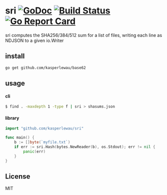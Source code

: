 # sri [![GoDoc](https://godoc.org/github.com/golang/gddo?status.svg)](https://godoc.org/github.com/kasperlewau/sri) [![Build Status](https://travis-ci.org/kasperlewau/sri.svg?branch=master)](https://travis-ci.org/kasperlewau/sri) [![Go Report Card](https://goreportcard.com/badge/github.com/kasperlewau/sri)](https://goreportcard.com/report/github.com/kasperlewau/sri)
sri computes the SHA256/384/512 sum for a list of files, writing each line as NDJSON
to a given io.Writer

## install
```sh
go get github.com/kasperlewau/base62
```

## usage
#### cli
```sh
$ find . -maxdepth 1 -type f | sri > shasums.json
```

#### library
```go
import "github.com/kasperlewau/sri"

func main() {
	b := []byte(`myfile.txt`)
	if err := sri.Hash(bytes.NewReader(b), os.Stdout); err != nil {
		panic(err)
	}
}
```

## License
MIT
